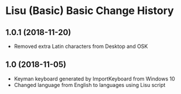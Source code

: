 Lisu (Basic) Basic Change History
====================

1.0.1 (2018-11-20)
----------------
* Removed extra Latin characters from Desktop and OSK

1.0 (2018-11-05)
----------------
* Keyman keyboard generated by ImportKeyboard from Windows 10 
* Changed language from English to languages using Lisu script

